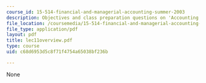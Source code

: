```yaml
---
course_id: 15-514-financial-and-managerial-accounting-summer-2003
description: Objectives and class preparation questions on 'Accounting for Taxes'.
file_location: /coursemedia/15-514-financial-and-managerial-accounting-summer-2003/c68d6953d5c8f71f4754a65038bf236b_lec11overview.pdf
file_type: application/pdf
layout: pdf
title: lec11overview.pdf
type: course
uid: c68d6953d5c8f71f4754a65038bf236b

---
```

None
